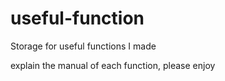 # useful-function
Storage for useful functions I made

explain the manual of each function, please enjoy

